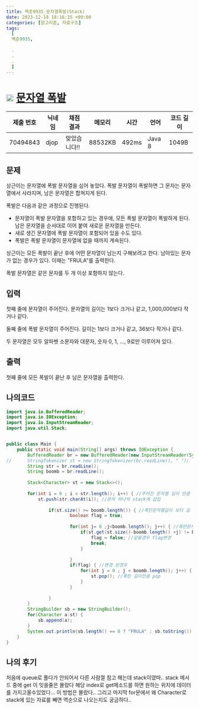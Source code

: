 ```yaml
---
title: 백준9935_문자열폭발(Stack)
date: 2023-12-18 18:16:15 +09:00
categories: [알고리즘, 자료구조]
tags:
  [
  백준9935,
  
  .
  .
  .
  ]
---
```

# <img width="20px"  src="https://d2gd6pc034wcta.cloudfront.net/tier/12.svg" class="solvedac-tier"> [문자열 폭발](https://www.acmicpc.net/problem/9935) 

| 제출 번호 | 닉네임 | 채점 결과 | 메모리 | 시간 | 언어 | 코드 길이 |
|---|---|---|---|---|---|---|
|70494843|djop|맞았습니다!! |88532KB|492ms|Java 8|1049B|

## 문제
<p>상근이는 문자열에 폭발 문자열을 심어 놓았다. 폭발 문자열이 폭발하면 그 문자는 문자열에서 사라지며, 남은 문자열은 합쳐지게 된다.</p>

<p>폭발은 다음과 같은 과정으로 진행된다.</p>

<ul>
	<li>문자열이 폭발 문자열을 포함하고 있는 경우에, 모든 폭발 문자열이 폭발하게 된다. 남은 문자열을 순서대로 이어 붙여 새로운 문자열을 만든다.</li>
	<li>새로 생긴 문자열에 폭발 문자열이 포함되어 있을 수도 있다.</li>
	<li>폭발은 폭발 문자열이 문자열에 없을 때까지 계속된다.</li>
</ul>

<p>상근이는 모든 폭발이 끝난 후에 어떤 문자열이 남는지 구해보려고 한다. 남아있는 문자가 없는 경우가 있다. 이때는 "FRULA"를 출력한다.</p>

<p>폭발 문자열은 같은 문자를 두 개 이상 포함하지 않는다.</p>

## 입력
<p>첫째 줄에 문자열이 주어진다. 문자열의 길이는 1보다 크거나 같고, 1,000,000보다 작거나 같다.</p>

<p>둘째 줄에 폭발 문자열이 주어진다. 길이는 1보다 크거나 같고, 36보다 작거나 같다.</p>

<p>두 문자열은 모두 알파벳 소문자와 대문자, 숫자 0, 1, ..., 9로만 이루어져 있다.</p>

## 출력
<p>첫째 줄에 모든 폭발이 끝난 후 남은 문자열을 출력한다.</p>

## 나의코드
```java
import java.io.BufferedReader;
import java.io.IOException;
import java.io.InputStreamReader;
import java.util.Stack;


public class Main {
	public static void main(String[] args) throws IOException {
		BufferedReader br = new BufferedReader(new InputStreamReader(System.in));
//		StringTokenizer st = new StringTokenizer(br.readLine(), " ");
		String str = br.readLine();
		String boomb = br.readLine();
		
		Stack<Character> st = new Stack<>();
		
		for(int i = 0 ; i < str.length(); i++) { //주어진 문자열 길이 만큼 for문
			st.push(str.charAt(i)); //문자 하나씩 stack에 삽입
			 
				if(st.size() >= boomb.length()) { //폭탄문자열길이 보다 길 경우
						boolean flag = true;
						
						for(int j= 0 ;j<boomb.length(); j++) { //폭탄문자길이만큼 for문
							if(st.get(st.size()-boomb.length() +j) != boomb.charAt(j)) { //마지막문자열과 마지막문자열의 전 문자 를 폭만문자 들이랑 비교
								flag = false; //같을경우 flag변경
								break;
							}
							
						}
						if(flag) { //변경 된경우
							for(int j = 0 ; j < boomb.length(); j++) {
								st.pop(); //폭탄 길이만큼 pop
							}
						}
							
				}
		}
		StringBuilder sb = new StringBuilder();
		for(Character a:st) {
			sb.append(a);
		}
		System.out.println(sb.length() == 0 ? "FRULA" : sb.toString());
	}
}
```
## 나의 후기
<p>처음에 queue로 풀다가 안되어서 다른 사람껄 참고 해는데 stack이였따.. stack 메서드 중에 get 이 잇을줄은 몰랐다 해당 index로 get메소드를 하면 원하는 위치에 데이터를 가지고올수있었다...
이 방법은 몰랐다.. 그리고 마지막 for문에서 왜 Character로 stack에 있는 자료를 빼면 역순으로 나오는지도 궁금하다..</p>

